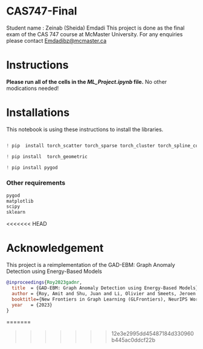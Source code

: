 # CAS747-Final

Student name : Zeinab (Sheida) Emdadi
This project is done as the final exam of the CAS 747 course at McMaster University.
For any enquiries please contact Emdadibz@mcmaster.ca

# Instructions
**Please run all of the cells in the *ML_Project.ipynb* file.** No other modications needed!

# Installations
This notebook is using these instructions to install the libraries.

```python

! pip  install torch_scatter torch_sparse torch_cluster torch_spline_conv -f https://data.pyg.org/whl/torch-2.2.0+cu121.html

```
```python
! pip install  torch_geometric
```

```python
! pip install pygod

```
### Other requirements

```python
pygod
matplotlib
scipy
sklearn
```
<<<<<<< HEAD

# Acknowledgement    
This project is a reimplementation of the GAD-EBM: Graph Anomaly Detection
using Energy-Based Models

```bibtex
@inproceedings{Roy2023gadnr,
  title  = {GAD-EBM: Graph Anomaly Detection using Energy-Based Models},
  author = {Roy, Amit and Shu, Juan and Li, Olivier and Smeets, Jeroen and Zhang, Ruqi and Li, Pan},
  booktitle={New Frontiers in Graph Learning (GLFrontiers), NeurIPS Workshop 2023},
  year   = {2023}
}
```
=======
         
>>>>>>> 12e3e2995dd45487184d330960b445ac0ddcf22b
